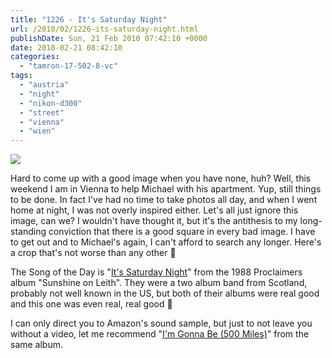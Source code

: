 ```yaml
---
title: "1226 - It's Saturday Night"
url: /2010/02/1226-its-saturday-night.html
publishDate: Sun, 21 Feb 2010 07:42:10 +0000
date: 2010-02-21 08:42:10
categories: 
  - "tamron-17-502-8-vc"
tags: 
  - "austria"
  - "night"
  - "nikon-d300"
  - "street"
  - "vienna"
  - "wien"
---
```

<a target="_blank" href="https://d25zfm9zpd7gm5.cloudfront.net/1200x1200/2010/20100220_230405_ps.jpg"><img src="https://d25zfm9zpd7gm5.cloudfront.net/0600x0600/2010/20100220_230405_ps.jpg" /></a>

Hard to come up with a good image when you have none, huh? Well, this weekend I am in Vienna to help Michael with his apartment. Yup, still things to be done. In fact I've had no time to take photos all day, and when I went home at night, I was not overly inspired either. Let's all just ignore this image, can we? I wouldn't have thought it, but it's the antithesis to my long-standing conviction that there is a good square in every bad image. I have to get out and to Michael's again, I can't afford to search any longer. Here's a crop that's not worse than any other 🙂

 The Song of the Day is "<a target="_blank" href="http://www.lyricsmode.com/lyrics/p/proclaimers/its_saturday_night.html">It's Saturday Night</a>" from the 1988 Proclaimers album "Sunshine on Leith". They were a two album band from Scotland, probably not well known in the US, but both of their albums were real good and this one was even real, real good 🙂

I can only direct you to Amazon's sound sample, but just to not leave you without a video, let me recommend "<a target="_blank" href="http://www.youtube.com/watch?v=tM0sTNtWDiI">I'm Gonna Be (500 Miles)</a>" from the same album.

